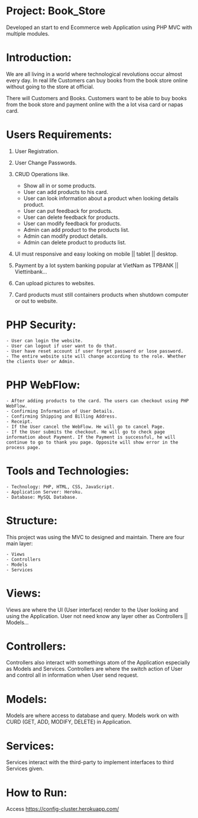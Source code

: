 # Project: Book_Store

Developed an start to end Ecommerce web Application using PHP MVC with multiple modules.
    
# Introduction:

We are all living in a world where technological revolutions occur almost every day. In real life Customers can buy books from the book store online without going to the store at official.

There will Customers and Books. Customers want to be able to buy books from the book store and payment online with the a lot visa card or napas card.

# Users Requirements:

1. User Registration.

2. User Change Passwords.

3. CRUD Operations like.
    - Show all in or some products.
    - User can add products to his card.
    - User can look information about a product when looking details product.
    - User can put feedback for products.
    - User can delete feedback for products.
    - User can modify feedback for products.
    - Admin can add product to the products list.
    - Admin can modify product details.
    - Admin can delete product to products list.

4. UI must responsive and easy looking on mobile || tablet || desktop.

5. Payment by a lot system banking popular at VietNam as TPBANK || Viettinbank...

6. Can upload pictures to websites.

7. Card products must still containers products when shutdown computer or out to website.

# PHP Security:
    - User can login the website.
    - User can logout if user want to do that.
    - User have reset account if user forget password or lose password.
    - The entire website site will change according to the role. Whether the clients User or Admin.

# PHP WebFlow:
    - After adding products to the card. The users can checkout using PHP WebFlow.
    - Confirming Information of User Details.
    - Confirming Shipping and Billing Address.
    - Receipt.
    - If the User cancel the WebFlow. He will go to cancel Page.
    - If the User submits the checkout. He will go to check page information about Payment. If the Payment is successful, he will continue to go to thank you page. Opposite will show error in the process page.

# Tools and Technologies:
    - Technology: PHP, HTML, CSS, JavaScript.
    - Application Server: Heroku.
    - Database: MySQL Database.

# Structure: 

This project was using the MVC to designed and maintain. There are four main layer:
```
- Views
- Controllers
- Models
- Services
```
# Views:

Views are where the UI (User interface) render to the User looking and using the Application. User not need know any layer other as Controllers || Models...

# Controllers:

Controllers also interact with somethings atom of the Application especially as Models and Services. Controllers are where the switch action of User and control all in information when User send request. 

# Models:

Models are where access to database and query. Models work on with CURD (GET, ADD, MODIFY, DELETE) in Application.

# Services:

Services interact with the third-party to implement interfaces to third Services given.

# How to Run:
Access https://config-cluster.herokuapp.com/

